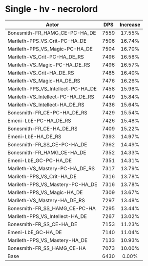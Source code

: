 # Single - hv - necrolord
| Actor | DPS | Increase |
|---|:---:|:---:|
|Bonesmith-FR_HAMG_CE-PC-HA_DE|7559|17.55%|
|Marileth-PPS_VS_Crit-PC-HA_DE|7506|16.74%|
|Marileth-PPS_VS_Magic-PC-HA_DE|7504|16.70%|
|Marileth-VS_Crit-PC-HA_DE_RS|7496|16.58%|
|Marileth-VS_Magic-PC-HA_DE_RS|7496|16.57%|
|Marileth-VS_Crit-HA_DE_RS|7485|16.40%|
|Marileth-VS_Magic-HA_DE_RS|7476|16.26%|
|Marileth-PPS_VS_Intellect-PC-HA_DE|7458|15.98%|
|Marileth-VS_Intellect-PC-HA_DE_RS|7449|15.84%|
|Marileth-VS_Intellect-HA_DE_RS|7436|15.64%|
|Bonesmith-FR_CE-PC-HA_DE_RS|7429|15.54%|
|Emeni-LbE-PC-HA_DE_RS|7426|15.48%|
|Bonesmith-FR_CE-HA_DE_RS|7409|15.22%|
|Emeni-LbE-HA_DE_RS|7393|14.97%|
|Bonesmith-FR_SS_CE-PC-HA_DE|7362|14.49%|
|Bonesmith-FR_HAMG_CE-HA_DE|7352|14.33%|
|Emeni-LbE_GC-PC-HA_DE|7351|14.31%|
|Marileth-VS_Mastery-PC-HA_DE_RS|7317|13.79%|
|Marileth-PPS_VS_Crit-HA_DE|7316|13.78%|
|Marileth-PPS_VS_Mastery-PC-HA_DE|7316|13.78%|
|Marileth-PPS_VS_Magic-HA_DE|7309|13.67%|
|Marileth-VS_Mastery-HA_DE_RS|7297|13.48%|
|Bonesmith-FR_SS_HAMG_CE-PC-HA|7295|13.44%|
|Marileth-PPS_VS_Intellect-HA_DE|7267|13.02%|
|Bonesmith-FR_SS_CE-HA_DE|7153|11.23%|
|Emeni-LbE_GC-HA_DE|7140|11.04%|
|Marileth-PPS_VS_Mastery-HA_DE|7133|10.93%|
|Bonesmith-FR_SS_HAMG_CE-HA|7073|10.00%|
|Base|6430|0.00%|
